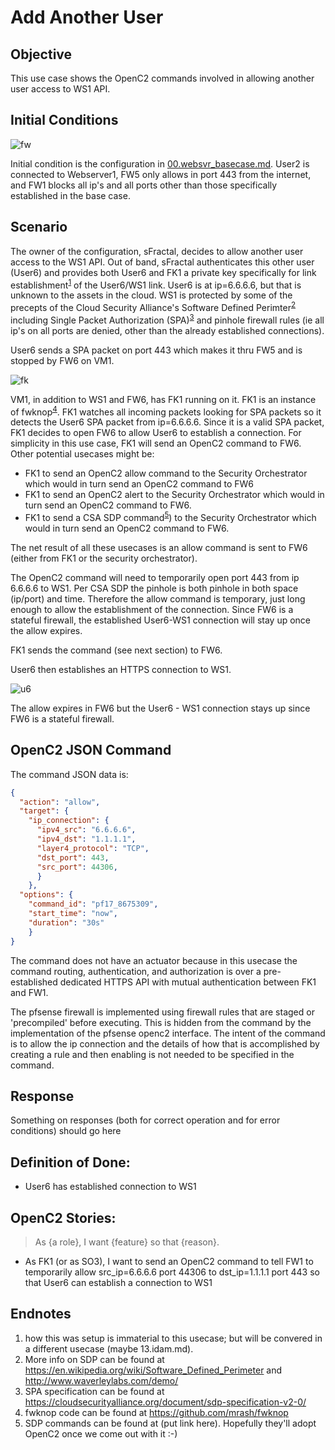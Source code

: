 # Add Another User

## Objective
This use case shows the OpenC2 commands involved in allowing another user access to WS1 API.

## Initial Conditions

![fw](https://raw.githubusercontent.com/oasis-tcs/openc2-lsc-usecases/master/sFractalConsulting/images/03.fw.png)

Initial condition is the configuration in [00.websvr_basecase.md](./00.websvr_basecase.md).
User2 is connected to Webserver1, FW5 only allows in port 443 from the internet, 
and FW1 blocks all ip's and all ports other than those specifically established in the base case.

## Scenario
The owner of the configuration, sFractal, decides to allow another user access to the WS1 API.
Out of band, sFractal authenticates this other user (User6)
and provides 
both User6 and FK1 a private key specifically for link 
establishment<sup>[1](#endnote1)</sup> of the User6/WS1 link.
User6 is at ip=6.6.6.6, but that is unknown to the assets in the cloud.
WS1 is protected by some of the precepts of the Cloud Security Alliance's 
Software Defined Perimter<sup>[2](#endnote2)</sup>
including Single Packet Authorization (SPA)<sup>[3](#endnote3)</sup>
and pinhole firewall rules (ie all ip's on all ports are denied, other than the already established
connections).

User6 sends a SPA packet on port 443 which makes it thru FW5 and is stopped by FW6 on VM1.

![fk](https://raw.githubusercontent.com/oasis-tcs/openc2-lsc-usecases/master/sFractalConsulting/images/06.fk.png)

VM1, in addition to WS1 and FW6, has FK1 running on it.
FK1 is an instance of fwknop<sup>[4](#endnote4)</sup>.
FK1 watches all incoming packets looking for SPA packets so it detects the User6 SPA packet
from ip=6.6.6.6.
Since it is a valid SPA packet, FK1 decides to open FW6 to allow User6 to establish a connection.
For simplicity in this use case, FK1 will send an OpenC2 command to FW6.
Other potential usecases might be:
 * FK1 to send an OpenC2 allow command to the Security Orchestrator which would in turn send an OpenC2 command to FW6
 * FK1 to send an OpenC2 alert to the Security Orchestrator which would in turn send an OpenC2 command to FW6.
 * FK1 to send a CSA SDP command<sup>[5](#endnote5)</sup>) to the Security Orchestrator which would in turn send an OpenC2 command to FW6.

The net result of all these usecases is an allow command is sent to FW6 (either from FK1 or the security orchestrator).

The OpenC2 command will need to temporarily open port 443 from ip 6.6.6.6 to WS1.
Per CSA SDP the pinhole is both pinhole in both space (ip/port) and time.
Therefore the allow command is temporary, just long enough
to allow the establishment of the connection.
Since FW6 is a stateful firewall, 
the established User6-WS1 connection 
will stay up once the allow expires.

FK1 sends the command (see next section) to FW6.

User6 then establishes an HTTPS connection to WS1.

![u6](https://raw.githubusercontent.com/oasis-tcs/openc2-lsc-usecases/master/sFractalConsulting/images/07.u6.png)

The allow expires in FW6 but the User6 - WS1 connection stays up since FW6 
is a stateful firewall.

## OpenC2 JSON Command
The command JSON data is:

```json
{
  "action": "allow",
  "target": {
    "ip_connection": {
      "ipv4_src": "6.6.6.6", 
      "ipv4_dst": "1.1.1.1", 
      "layer4_protocol": "TCP", 
      "dst_port": 443,
      "src_port": 44306,
      }
    },
  "options": {
    "command_id": "pf17_8675309",
    "start_time": "now",
    "duration": "30s"
    }
}
```

The command does not have an actuator because in this usecase the command routing, authentication, and authorization is over a pre-established dedicated HTTPS API with mutual authentication between FK1 and FW1.

The pfsense firewall is implemented using firewall rules that are staged or 'precompiled' before executing. This is hidden from the command by the implementation of the pfsense openc2 interface. The intent of the command is to allow the ip connection and the details of how that is accomplished by creating a rule and then enabling is not needed to be specified in the command.

## Response
Something on responses (both for correct operation and for error conditions) should go here


## Definition of Done:
  * User6 has established connection to WS1

## OpenC2 Stories:
> As {a role}, I want {feature} so that {reason}.
  * As FK1 (or as SO3), I want to send an OpenC2 command to tell FW1 to temporarily allow src_ip=6.6.6.6 port 44306 to dst_ip=1.1.1.1 port 443 so that User6 can establish a connection to WS1

## Endnotes
 1. <a name="endnote1">how</a> this was setup is immaterial to this usecase; but will be convered in a different usecase (maybe 13.idam.md).
 2. <a name="endnote2">More</a> info on SDP can be found at https://en.wikipedia.org/wiki/Software_Defined_Perimeter and http://www.waverleylabs.com/demo/
 3. <a name="endnote3">SPA</a> specification can be found at https://cloudsecurityalliance.org/document/sdp-specification-v2-0/
 4. <a name="endnote4">fwknop</a> code can be found at https://github.com/mrash/fwknop
 5. <a name="endnote5">SDP</a> commands can be found at (put link here). Hopefully they'll adopt OpenC2 once we come out with it :-)


